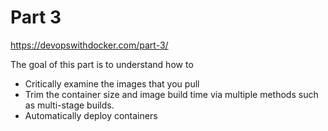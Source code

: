 # Part 3
https://devopswithdocker.com/part-3/

The goal of this part is to understand how to

- Critically examine the images that you pull
- Trim the container size and image build time via multiple methods such as multi-stage builds.
- Automatically deploy containers
